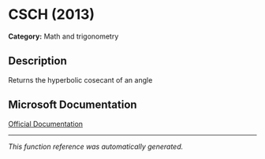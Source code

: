 # CSCH (2013)

**Category:** Math and trigonometry

## Description
Returns the hyperbolic cosecant of an angle

## Microsoft Documentation
[Official Documentation](https://support.microsoft.com//en-us/office/csch-function-f58f2c22-eb75-4dd6-84f4-a503527f8eeb)

---
*This function reference was automatically generated.*
